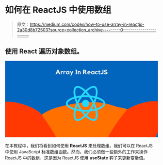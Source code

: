 # 如何在 ReactJS 中使用数组

> 原文：<https://medium.com/codex/how-to-use-array-in-reactjs-2a30d8b72503?source=collection_archive---------0----------------------->

## 使用 React 遍历对象数组。

![](img/92352ab76ef9359780ced84263a911c3.png)

在本教程中，我们将看到如何使用 **ReactJS** 来处理数组。我们可以在 ReactJS 中使用 JavaScript 标准数组函数。然而，我们必须做一些额外的工作来操作 ReactJS 中的数组，这是因为 ReactJS 使用 **useState** 钩子来更新变量值。
